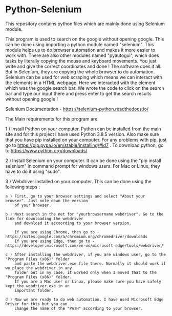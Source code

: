 # Python-Selenium
This repository contains python files which are mainly done using Selenium module.

This program is used to search on the google without opening google. This can be done using importing
a python module named "selenium". This module helps us to do browser automation and makes it more
easier to work with. There are also other modules named "pyautogui", which does tasks by literally
copying the mouse and keyboard movements. You just write and give the correct coordinates and done ! 
The software does it all. But in Selenium, they are copying the whole browser to do automation. 
Selenium can be used for web scraping which means we can interact with the elements in a HTML webpage.
Here we interacted with the element which was the google search bar. We wrote the code to click on the
search bar and type our input there and press enter to get the search results without opening google !



Selenium Documentation - https://selenium-python.readthedocs.io/

The Main requirements for this program are:

1 ) Install Python on your computer. Python can be installed from the main site and for this project
    I have used Python 3.8.5 version. Also make sure that you have pip installed on your computer.
    For any problems with pip, just go to https://pip.pypa.io/en/stable/installing/#id7 . To download
    python, go to https://www.python.org/downloads/ 

2 ) Install Selenium on your computer. It can be done using the "pip install selenium" in command prompt
    for windows users. For Mac or Linux, they have to do it using "sudo".

3 ) Webdriver installed on your computer. This can be done using the following steps :
    
    a ) First, go to your browser settings and select "About your browser". Just note down the version
        of your browser.

    b ) Next search in the net for "yourbrowsername webdriver". Go to the link for downloading the webdriver
        and download it accoording to your browser version. 

        If you are using Chrome, then go to - https://sites.google.com/a/chromium.org/chromedriver/downloads
        If you are using Edge, then go to - https://developer.microsoft.com/en-us/microsoft-edge/tools/webdriver/
    
    c ) After installing the webdriver, if you are windows user, go to the "Program Files (x86)" folder
        and paste the webdriver.exe file there. Normally it should work if we place the webdriver in any
        folder but in my case, it worked only when I moved that to the "Program Files (x86)" folder.
        If you are a Mac user or Linux, please make sure you have safely kept the webdriver.exe in an 
        important folder.
    
    d ) Now we are ready to do web automation. I have used Microsoft Edge Driver for this but you can 
        change the name of the "PATH" according to your browser.
